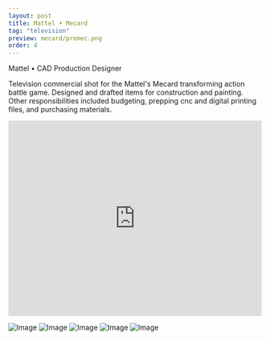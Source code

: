 ```yaml
---
layout: post
title: Mattel • Mecard
tag: "television"
preview: mecard/premec.png
order: 4
---
```

Mattel • CAD Production Designer

Television commercial shot for the Mattel's Mecard transforming action battle game. Designed and drafted items for construction and painting. Other responsibilities included budgeting, prepping cnc and digital printing files, and purchasing materials.

<div class="video-container"><iframe src="https://www.youtube.com/embed/bBsN3Q2vW_o?controls=0&showinfo=0" allowfullscreen="" frameborder="0" width="100%" height="390"></iframe></div>


![Image](1mec.png)
![Image](2mec.png)
![Image](3mec.png)
![Image](4mec.png)
![Image](5mec.png)
